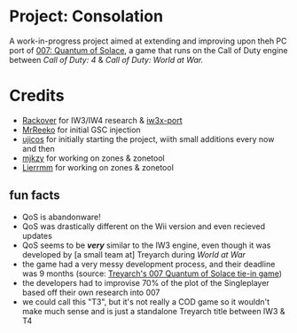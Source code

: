 # Project: Consolation

A work-in-progress project aimed at extending and improving upon theh PC port of [007: Quantum of Solace](https://en.wikipedia.org/wiki/007:_Quantum_of_Solace), a game that runs on the Call of Duty engine between <i>Call of Duty: 4</i> & <i>Call of Duty: World at War.</i>

# Credits 

 - [Rackover](https://github.com/Rackover) for IW3/IW4 research & [iw3x-port](https://github.com/iw4x/iw3x-port)
 - [MrReeko](https://github.com/MrReekoFTWxD) for initial GSC injection
 - [ujicos](https://github.com/ujicos) for initially starting the project, wiith small additions every now and then
 - [mjkzy](https://github.com/mjkzy) for working on zones & zonetool
 - [Lierrmm](https://github.com/Lierrmm) for working on zones & zonetool
 

## fun facts

- QoS is abandonware!
- QoS was drastically different on the Wii version and even recieved updates
- QoS seems to be <i><b>very</i></b> similar to the IW3 engine, even though it was developed by [a small team at] Treyarch during <i>World at War</i>
- the game had a very messy development process, and their deadline was 9 months (source: [Treyarch's 007 Quantum of Solace tie-in game](https://www.youtube.com/watch?v=bU4FkHVYYdU))
- the developers had to improvise 70% of the plot of the Singleplayer based off their own research into 007
- we could call this "T3", but it's not really a COD game so it wouldn't make much sense and is just a standalone Treyarch title between IW3 & T4